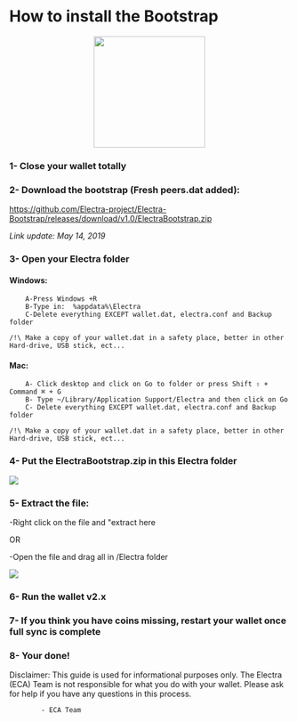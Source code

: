 # How to install the Bootstrap

<p align="center">
    <img src="https://media.discordapp.net/attachments/571355273042722817/571359957568716802/ecabootstrap.jpg"
        height="200">
		
### 1- Close your wallet totally

### 2- Download the bootstrap (Fresh peers.dat added):

https://github.com/Electra-project/Electra-Bootstrap/releases/download/v1.0/ElectraBootstrap.zip

*Link update: May 14, 2019*

### 3- Open your Electra folder 

####   Windows:
        A-Press Windows +R 
        B-Type in:  %appdata%\Electra
        C-Delete everything EXCEPT wallet.dat, electra.conf and Backup folder
	
    /!\ Make a copy of your wallet.dat in a safety place, better in other Hard-drive, USB stick, ect...

####   Mac:
        A- Click desktop and click on Go to folder or press Shift ⇧ + Command ⌘ + G
        B- Type ~/Library/Application Support/Electra and then click on Go
        C- Delete everything EXCEPT wallet.dat, electra.conf and Backup folder
    
    /!\ Make a copy of your wallet.dat in a safety place, better in other Hard-drive, USB stick, ect...

### 4- Put the ElectraBootstrap.zip in this Electra folder

<img src="https://media.discordapp.net/attachments/571355273042722817/571372389297029128/unknown.png">


### 5- Extract the file:

-Right click on the file and "extract here

OR

-Open the file and drag all in /Electra folder

<img src="https://media.discordapp.net/attachments/571355273042722817/571372031661309953/unknown.png">

### 6- Run the wallet v2.x

### 7- If you think you have coins missing, restart your wallet once full sync is complete

### 8- Your done! 


Disclaimer: This guide is used for informational purposes only.
            The Electra (ECA) Team is not responsible for what you do with your wallet.
            Please ask for help if you have any questions in this process. 

            - ECA Team
